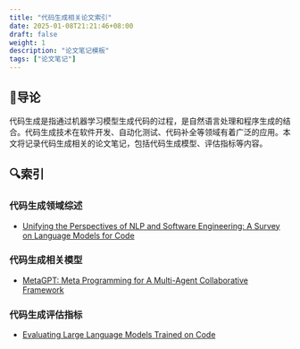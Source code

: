 ```yaml
---
title: "代码生成相关论文索引"
date: 2025-01-08T21:21:46+08:00
draft: false
weight: 1
description: "论文笔记模板"
tags: ["论文笔记"]
---
```


## 🚏导论

代码生成是指通过机器学习模型生成代码的过程，是自然语言处理和程序生成的结合。代码生成技术在软件开发、自动化测试、代码补全等领域有着广泛的应用。本文将记录代码生成相关的论文笔记，包括代码生成模型、评估指标等内容。

## 🔍索引

### 代码生成领域综述

- [Unifying the Perspectives of NLP and Software Engineering:  A Survey on Language Models for Code](../code_generation_survey/)

### 代码生成相关模型

- [MetaGPT: Meta Programming for A Multi-Agent Collaborative Framework](../metagpt/)

### 代码生成评估指标
  
- [Evaluating Large Language Models Trained on Code](../human_eval)
